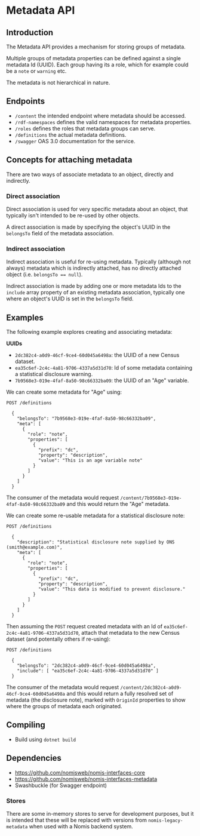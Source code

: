 # Metadata API

## Introduction
The Metadata API provides a mechanism for storing groups of metadata.

Multiple groups of metadata properties can be defined against a single metadata Id (UUID).
Each group having its a role, which for example could be a `note` or `warning`
etc.

The metadata is not hierarchical in nature.

## Endpoints

- `/content` the intended endpoint where metadata should be accessed.
- `/rdf-namespaces` defines the valid namespaces for metadata properties.
- `/roles` defines the roles that metadata groups can serve.
- `/definitions` the actual metadata definitions.
- `/swagger` OAS 3.0 documentation for the service.

## Concepts for attaching metadata
There are two ways of associate metadata to an object, directly and indirectly.

### Direct association
Direct association is used for very specific metadata about an object, that typically
isn't intended to be re-used by other objects.

A direct association is made by specifying the object's UUID in the `belongsTo` field
of the metadata association.

### Indirect association
Indirect association is useful for re-using metadata. Typically (although not always)
metadata which is indirectly attached, has no directly attached object (i.e. `belongsTo == null`).

Indirect association is made by adding one or more metadata Ids to the `include`
array property of an existing metadata association, typically one where an object's UUID
is set in the `belongsTo` field.

## Examples
The following example explores creating and associating metadata:

**UUIDs**
- `2dc382c4-a0d9-46cf-9ce4-60d045a6498a`: the UUID of a new Census dataset.
- `ea35c6ef-2c4c-4a81-9706-4337a5d31d70`: Id of some metadata containing a statistical disclosure warning.
- `7b9568e3-019e-4faf-8a50-98c66332ba09`: the UUID of an "Age" variable.

We can create some metadata for "Age" using:

```
POST /definitions

  {
    "belongsTo": "7b9568e3-019e-4faf-8a50-98c66332ba09",
    "meta": [
      {
        "role": "note",
        "properties": [
          {
            "prefix": "dc",
            "property": "description",
            "value": "This is an age variable note"
          }
        ]
      }
    ]
  }
```

The consumer of the metadata would request `/content/7b9568e3-019e-4faf-8a50-98c66332ba09`
and this would return the "Age" metadata.

We can create some re-usable metadata for a statistical disclosure note:

```
POST /definitions

  {
    "description": "Statistical disclosure note supplied by ONS (smith@example.com)",
    "meta": [
      {
        "role": "note",
        "properties": [
          {
            "prefix": "dc",
            "property": "description",
            "value": "This data is modified to prevent disclosure."
          }
        ]
      }
    ]
  }
```

Then assuming the `POST` request created metadata with an Id of `ea35c6ef-2c4c-4a81-9706-4337a5d31d70`,
attach that metadata to the new Census dataset (and potentally others if re-using):

```
POST /definitions

  {
    "belongsTo": "2dc382c4-a0d9-46cf-9ce4-60d045a6498a",
    "include": [ "ea35c6ef-2c4c-4a81-9706-4337a5d31d70" ]
  }
```

The consumer of the metadata would request `/content/2dc382c4-a0d9-46cf-9ce4-60d045a6498a`
and this would return a fully resolved set of metadata (the disclosure note), marked with
`OriginId` properties to show where the groups of metadata each originated.

## Compiling

- Build using `dotnet build`

## Dependencies

- https://github.com/nomisweb/nomis-interfaces-core
- https://github.com/nomisweb/nomis-interfaces-metadata
- Swashbuckle (for Swagger endpoint)

### Stores
There are some in-memory stores to serve for development purposes,
but it is intended that these will be replaced with versions from
`nomis-legacy-metadata` when used with a Nomis backend system.